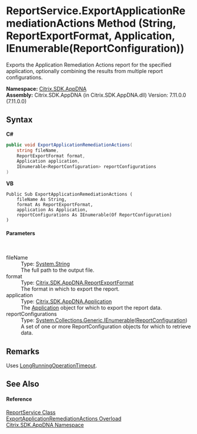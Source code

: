 # ReportService.ExportApplicationRemediationActions Method (String, ReportExportFormat, Application, IEnumerable(ReportConfiguration))
 

Exports the Application Remediation Actions report for the specified application, optionally combining the results from multiple report configurations.

**Namespace:**&nbsp;[Citrix.SDK.AppDNA](index.md)<br />**Assembly:**&nbsp;Citrix.SDK.AppDNA (in Citrix.SDK.AppDNA.dll) Version: 7.11.0.0 (7.11.0.0)

## Syntax

**C#**
```csharp
public void ExportApplicationRemediationActions(
	string fileName,
	ReportExportFormat format,
	Application application,
	IEnumerable<ReportConfiguration> reportConfigurations
)
```

**VB**
```vbnet
Public Sub ExportApplicationRemediationActions ( 
	fileName As String,
	format As ReportExportFormat,
	application As Application,
	reportConfigurations As IEnumerable(Of ReportConfiguration)
)
```


#### Parameters
&nbsp;<dl><dt>fileName</dt><dd>Type: <a href="http://msdn2.microsoft.com/en-us/library/s1wwdcbf" target="_blank">System.String</a><br />The full path to the output file.</dd><dt>format</dt><dd>Type: <a href="e3db318a-d7d0-0cc9-b54c-cb96a06a971a">Citrix.SDK.AppDNA.ReportExportFormat</a><br />The format in which to export the report.</dd><dt>application</dt><dd>Type: <a href="1779bfff-4b29-0f26-8a09-10acdd530bbc">Citrix.SDK.AppDNA.Application</a><br />The <a href="1779bfff-4b29-0f26-8a09-10acdd530bbc">Application</a> object for which to export the report data.</dd><dt>reportConfigurations</dt><dd>Type: <a href="http://msdn2.microsoft.com/en-us/library/9eekhta0" target="_blank">System.Collections.Generic.IEnumerable</a>(<a href="65f3ee4f-5129-5083-b4da-0f1e23fc3784">ReportConfiguration</a>)<br />A set of one or more ReportConfiguration objects for which to retrieve data.</dd></dl>

## Remarks
Uses <a href="e74ea603-e9dc-56af-bfff-169ae1682d02">LongRunningOperationTimeout</a>.

## See Also


#### Reference
<a href="9e51be1a-2f54-b974-0f38-360e4e12cb6d">ReportService Class</a><br /><a href="54cfb141-50ef-105e-5f40-275f435a7312">ExportApplicationRemediationActions Overload</a><br /><a href="fe2d265b-410b-8b11-1eb4-a790e0b062bf">Citrix.SDK.AppDNA Namespace</a><br />